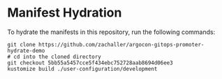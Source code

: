 # Manifest Hydration

To hydrate the manifests in this repository, run the following commands:

```shell
git clone https://github.com/zachaller/argocon-gitops-promoter-hydrate-demo
# cd into the cloned directory
git checkout 5bb55a5457cce5f434ebc752728aab8694d06ee3
kustomize build ./user-configuration/development
```

